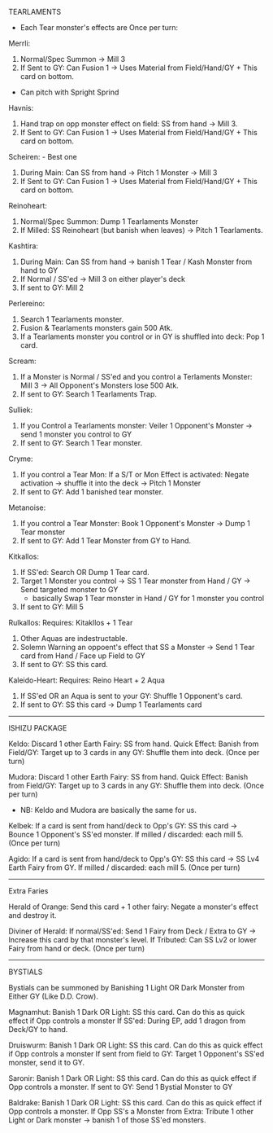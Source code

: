 TEARLAMENTS
 - Each Tear monster's effects are Once per turn: 

Merrli:
1) Normal/Spec Summon -> Mill 3
2) If Sent to GY: Can Fusion 1 -> Uses Material from Field/Hand/GY + This card on bottom. 
 - Can pitch with Spright Sprind

Havnis:
1) Hand trap on opp monster effect on field: SS from hand -> Mill 3.
2) If Sent to GY: Can Fusion 1 -> Uses Material from Field/Hand/GY + This card on bottom.

Scheiren: - Best one
1) During Main: Can SS from hand -> Pitch 1 Monster -> Mill 3
2) If Sent to GY: Can Fusion 1 -> Uses Material from Field/Hand/GY + This card on bottom.

Reinoheart:
1) Normal/Spec Summon: Dump 1 Tearlaments Monster
2) If Milled: SS Reinoheart (but banish when leaves) -> Pitch 1 Tearlaments.

Kashtira:
1) During Main: Can SS from hand -> banish 1 Tear / Kash Monster from hand to GY 
2) If Normal / SS'ed -> Mill 3 on either player's deck
3) If sent to GY: Mill 2

Perlereino: 
1) Search 1 Tearlaments monster.
2) Fusion & Tearlaments monsters gain 500 Atk.
3) If a Tearlaments monster you control or in GY is shuffled into deck: Pop 1 card.

Scream:
1) If a Monster is Normal / SS'ed and you control a Terlaments Monster: Mill 3 -> All Opponent's Monsters lose 500 Atk.
2) If sent to GY: Search 1 Tearlaments Trap.

Sulliek:
1) If you Control a Tearlaments monster: Veiler 1 Opponent's Monster -> send 1 monster you control to GY
2) If sent to GY: Search 1 Tear monster.

Cryme:
1) If you control a Tear Mon: If a S/T or Mon Effect is activated: Negate activation -> shuffle it into the deck -> Pitch 1 Monster
2) If sent to GY: Add 1 banished tear monster. 

Metanoise:
1) If you control a Tear Monster: Book 1 Opponent's Monster -> Dump 1 Tear monster
2) If sent to GY: Add 1 Tear Monster from GY to Hand.

Kitkallos:
1) If SS'ed: Search OR Dump 1 Tear card.
2) Target 1 Monster you control -> SS 1 Tear monster from Hand / GY -> Send targeted monster to GY
   - basically Swap 1 Tear monster in Hand / GY for 1 monster you control
3) If sent to GY: Mill 5

Rulkallos:
Requires: Kitakllos + 1 Tear
1) Other Aquas are indestructable.
2) Solemn Warning an oppoent's effect that SS a Monster -> Send 1 Tear card from Hand / Face up Field to GY
3) If sent to GY: SS this card.

Kaleido-Heart:
Requires: Reino Heart + 2 Aqua

1) If SS'ed OR an Aqua is sent to your GY: Shuffle 1 Opponent's card. 
2) If sent to GY: SS this card -> Dump 1 Tearlaments card

-----------------------------------------------------
ISHIZU PACKAGE

Keldo:
Discard 1 other Earth Fairy: SS from hand.
Quick Effect: Banish from Field/GY: Target up to 3 cards in any GY: Shuffle them into deck. (Once per turn)

Mudora:
Discard 1 other Earth Fairy: SS from hand.
Quick Effect: Banish from Field/GY: Target up to 3 cards in any GY: Shuffle them into deck. (Once per turn)

 - NB: Keldo and Mudora are basically the same for us.

Kelbek:
If a card is sent from hand/deck to Opp's GY: SS this card -> Bounce 1 Opponent's SS'ed monster.
If milled / discarded: each mill 5. (Once per turn)

Agido:
If a card is sent from hand/deck to Opp's GY: SS this card -> SS Lv4 Earth Fairy from GY.
If milled / discarded: each mill 5. (Once per turn)

-------------------------------------------------------
Extra Faries

Herald of Orange:
Send this card + 1 other fairy: Negate a monster's effect and destroy it.

Diviner of Herald:
If normal/SS'ed: Send 1 Fairy from Deck / Extra to GY -> Increase this card by that monster's level. 
If Tributed: Can SS Lv2 or lower Fairy from hand or deck. (Once per turn)


-----------------------------------------------------
BYSTIALS

Bystials can be summoned by Banishing 1 Light OR Dark Monster from Either GY (Like D.D. Crow).

Magnamhut:
Banish 1 Dark OR Light: SS this card. Can do this as quick effect if Opp controls a monster
If SS'ed: During EP, add 1 dragon from Deck/GY to hand.

Druiswurm:
Banish 1 Dark OR Light: SS this card. Can do this as quick effect if Opp controls a monster
If sent from field to GY: Target 1 Opponent's SS'ed monster, send it to GY. 

Saronir:
Banish 1 Dark OR Light: SS this card. Can do this as quick effect if Opp controls a monster.
If sent to GY: Send 1 Bystial Monster to GY

Baldrake:
Banish 1 Dark OR Light: SS this card. Can do this as quick effect if Opp controls a monster.
If Opp SS's a Monster from Extra: Tribute 1 other Light or Dark monster -> banish 1 of those SS'ed monsters.


